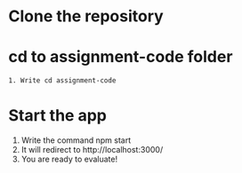 # Clone the repository

# cd to assignment-code folder
    
    1. Write cd assignment-code

# Start the app

   1. Write the command npm start 
   2. It will redirect to http://localhost:3000/ 
   3. You are ready to evaluate!
